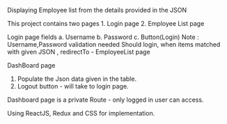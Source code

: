 Displaying Employee list from the details provided in the JSON

This project contains two pages 1. Login page 2. Employee List page

Login page fields
a. Username
b. Password
c. Button(Login)
Note :
Username,Password validation needed
Should login, when items matched with given JSON , redirectTo - EmployeeList page

DashBoard page

1. Populate the Json data given in the table.
2. Logout button - will take to login page.

Dashboard page is a private Route - only logged in user can access.

Using ReactJS, Redux and CSS for implementation.
